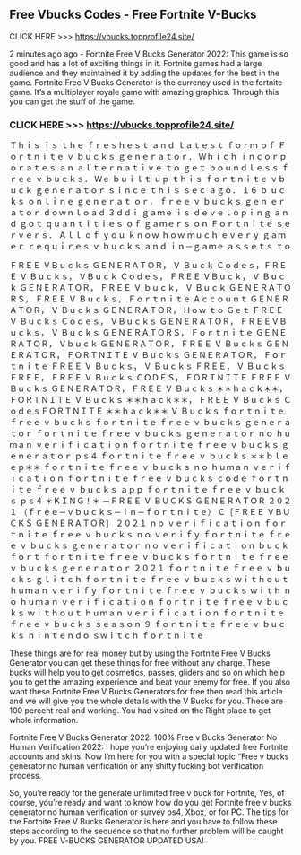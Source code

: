<h2>Free Vbucks Codes - Free Fortnite V-Bucks</h2>
<p>CLICK HERE &gt;&gt;&gt;&nbsp;<a href="https://vbucks.topprofile24.site/" rel="noopener noreferrer nofollow">https://vbucks.topprofile24.site/</a></p>
<p>2 minutes ago ago - Fortnite Free V Bucks Generator 2022: This game is so good and has a lot of exciting things in it. Fortnite games had a large audience and they maintained it by adding the updates for the best in the game. Fortnite Free V Bucks Generator is the currency used in the fortnite game. It&rsquo;s a multiplayer royale game with amazing graphics. Through this you can get the stuff of the game.</p>
<h3>CLICK HERE &gt;&gt;&gt;&nbsp;<a href="https://vbucks.topprofile24.site/" rel="noopener noreferrer nofollow">https://vbucks.topprofile24.site/</a></h3>
<p>Ｔｈｉｓ ｉｓ ｔｈｅ ｆｒｅｓｈｅｓｔ ａｎｄ ｌａｔｅｓｔ ｆｏｒｍ ｏｆ Ｆｏｒｔｎｉｔｅ ｖ ｂｕｃｋｓ ｇｅｎｅｒａｔｏｒ． Ｗｈｉｃｈ ｉｎｃｏｒｐｏｒａｔｅｓ ａｎ ａｌｔｅｒｎａｔｉｖｅ ｔｏ ｇｅｔ ｂｏｕｎｄｌｅｓｓ ｆｒｅｅ ｖ ｂｕｃｋｓ． Ｗｅ ｂｕｉｌｔ ｕｐ ｔｈｉｓ ｆｏｒｔｎｉｔｅ ｖｂｕｃｋ ｇｅｎｅｒａｔｏｒ ｓｉｎｃｅ ｔｈｉｓ ｓｅｃ ａｇｏ． １６ ｂ ｕｃｋｓ ｏｎｌｉｎｅ ｇｅｎｅｒａｔ ｏｒ， ｆｒｅｅ ｖ ｂｕｃｋｓ ｇｅｎ ｅｒａｔｏｒ ｄｏｗｎｌｏａｄ ３ｄｄｉ ｇａｍｅ ｉｓ ｄｅｖｅｌｏｐｉｎｇ ａｎｄ ｇｏｔ ｑｕａｎｔｉｔｉｅｓ ｏｆ ｇａｍｅｒｓ ｏｎ Ｆｏｒｔｎｉｔｅ ｓｅｒｖｅｒｓ． Ａｌｌ ｏｆ ｙｏｕ ｋｎｏｗ ｈｏｗ ｍｕｃｈ ｅｖｅｒｙ ｇａｍｅｒ ｒｅｑｕｉｒｅｓ ｖ ｂｕｃｋｓ ａｎｄ ｉｎ－ｇａｍｅ ａｓｓｅｔｓ ｔｏ</p>
<p>ＦＲＥＥ ＶＢｕｃｋｓ ＧＥＮＥＲＡＴＯＲ， Ｖ Ｂｕｃｋ Ｃｏｄｅｓ，ＦＲＥＥ Ｖ Ｂｕｃｋｓ， ＶＢｕｃｋ Ｃｏｄｅｓ， ＦＲＥＥ ＶＢｕｃｋ， Ｖ Ｂｕｃｋ ＧＥＮＥＲＡＴＯＲ， ＦＲＥＥ Ｖ ｂｕｃｋ， Ｖ Ｂｕｃｋ ＧＥＮＥＲＡＴＯＲＳ， ＦＲＥＥ Ｖ Ｂｕｃｋｓ， Ｆｏｒｔｎｉｔｅ Ａｃｃｏｕｎｔ ＧＥＮＥＲＡＴＯＲ， Ｖ Ｂｕｃｋｓ ＧＥＮＥＲＡＴＯＲ， Ｈｏｗ ｔｏ Ｇｅｔ ＦＲＥＥ Ｖ Ｂｕｃｋｓ Ｃｏｄｅｓ， ＶＢｕｃｋｓ ＧＥＮＥＲＡＴＯＲ， ＦＲＥＥＶＢｕｃｋｓ， Ｖ Ｂｕｃｋｓ ＧＥＮＥＲＡＴＯＲＳ， Ｆｏｒｔｎｉｔｅ ＧＥＮＥＲＡＴＯＲ， Ｖｂｕｃｋ ＧＥＮＥＲＡＴＯＲ， ＦＲＥＥ Ｖ Ｂｕｃｋｓ ＧＥＮＥＲＡＴＯＲ， ＦＯＲＴＮＩＴＥ Ｖ Ｂｕｃｋｓ ＧＥＮＥＲＡＴＯＲ， Ｆｏｒｔｎｉｔｅ ＦＲＥＥ Ｖ Ｂｕｃｋｓ， Ｖ Ｂｕｃｋｓ ＦＲＥＥ， Ｖ Ｂｕｃｋｓ ＦＲＥＥ， ＦＲＥＥ Ｖ Ｂｕｃｋｓ ＣＯＤＥＳ， ＦＯＲＴＮＩＴＥ ＦＲＥＥ Ｖ Ｂｕｃｋｓ ＧＥＮＥＲＡＴＯＲ， ＦＲＥＥ Ｖ Ｂｕｃｋｓ ＊＊ｈａｃｋ＊＊， ＦＯＲＴＮＩＴＥ Ｖ Ｂｕｃｋｓ ＊＊ｈａｃｋ＊＊， ＦＲＥＥ Ｖ Ｂｕｃｋｓ ＣｏｄｅｓＦＯＲＴＮＩＴＥ ＊＊ｈａｃｋ＊＊ Ｖ Ｂｕｃｋｓ ｆｏｒｔｎｉｔｅ ｆｒｅｅ ｖ ｂｕｃｋｓ ｆｏｒｔｎｉｔｅ ｆｒｅｅ ｖ ｂｕｃｋｓ ｇｅｎｅｒａｔｏｒ ｆｏｒｔｎｉｔｅ ｆｒｅｅ ｖ ｂｕｃｋｓ ｇｅｎｅｒａｔｏｒ ｎｏ ｈｕｍａｎ ｖｅｒｉｆｉｃａｔｉｏｎ ｆｏｒｔｎｉｔｅ ｆｒｅｅ ｖ ｂｕｃｋｓ ｇｅｎｅｒａｔｏｒ ｐｓ４ ｆｏｒｔｎｉｔｅ ｆｒｅｅ ｖ ｂｕｃｋｓ ＊＊ｂｌｅｅｐ＊＊ ｆｏｒｔｎｉｔｅ ｆｒｅｅ ｖ ｂｕｃｋｓ ｎｏ ｈｕｍａｎ ｖｅｒｉｆｉｃａｔｉｏｎ ｆｏｒｔｎｉｔｅ ｆｒｅｅ ｖ ｂｕｃｋｓ ｃｏｄｅ ｆｏｒｔｎｉｔｅ ｆｒｅｅ ｖ ｂｕｃｋｓ ａｐｐ ｆｏｒｔｎｉｔｅ ｆｒｅｅ ｖ ｂｕｃｋｓ ｐｓ４ ＊ＫＩＮＧ！＊ －ＦＲＥＥ Ｖ ＢＵＣＫＳ ＧＥＮＥＲＡＴＯＲ ２０２１ （ｆｒｅｅ－ｖｂｕｃｋｓ－ｉｎ－ｆｏｒｔｎｉｔｅ） Ｃ［ＦＲＥＥ ＶＢＵＣＫＳ ＧＥＮＥＲＡＴＯＲ］ ２０２１ ｎｏ ｖｅｒｉｆｉｃａｔｉｏｎ ｆｏｒｔｎｉｔｅ ｆｒｅｅ ｖ ｂｕｃｋｓ ｎｏ ｖｅｒｉｆｙ ｆｏｒｔｎｉｔｅ ｆｒｅｅ ｖ ｂｕｃｋｓ ｇｅｎｅｒａｔｏｒ ｎｏ ｖｅｒｉｆｉｃａｔｉｏｎ ｂｕｃｋｆｏｒｔ ｆｏｒｔｎｉｔｅ ｆｒｅｅ ｖ ｂｕｃｋｓ ｆｏｒｔｎｉｔｅ ｆｒｅｅ ｖ ｂｕｃｋｓ ｇｅｎｅｒａｔｏｒ ２０２１ ｆｏｒｔｎｉｔｅ ｆｒｅｅ ｖ ｂｕｃｋｓ ｇｌｉｔｃｈ ｆｏｒｔｎｉｔｅ ｆｒｅｅ ｖ ｂｕｃｋｓ ｗｉｔｈｏｕｔ ｈｕｍａｎ ｖｅｒｉｆｙ ｆｏｒｔｎｉｔｅ ｆｒｅｅ ｖ ｂｕｃｋｓ ｗｉｔｈ ｎｏ ｈｕｍａｎ ｖｅｒｉｆｉｃａｔｉｏｎ ｆｏｒｔｎｉｔｅ ｆｒｅｅ ｖ ｂｕｃｋｓ ｗｉｔｈｏｕｔ ｈｕｍａｎ ｖｅｒｉｆｉｃａｔｉｏｎ ｆｏｒｔｎｉｔｅ ｆｒｅｅ ｖ ｂｕｃｋｓ ｓｅａｓｏｎ ９ ｆｏｒｔｎｉｔｅ ｆｒｅｅ ｖ ｂｕｃｋｓ ｎｉｎｔｅｎｄｏ ｓｗｉｔｃｈ ｆｏｒｔｎｉｔｅ</p>
<p>These things are for real money but by using the Fortnite Free V Bucks Generator you can get these things for free without any charge. These bucks will help you to get cosmetics, passes, gliders and so on which help you to get the amazing experience and beat your enemy for free. If you also want these Fortnite Free V Bucks Generators for free then read this article and we will give you the whole details with the V Bucks for you. These are 100 percent real and working. You had visited on the Right place to get whole information.</p>
<p>Fortnite Free V Bucks Generator 2022. 100% Free v Bucks Generator No Human Verification 2022: I hope you&rsquo;re enjoying daily updated free Fortnite accounts and skins. Now I&rsquo;m here for you with a special topic &ldquo;Free v bucks generator no human verification or any shitty fucking bot verification process.</p>
<p>So, you&rsquo;re ready for the generate unlimited free v buck for Fortnite, Yes, of course, you&rsquo;re ready and want to know how do you get Fortnite free v bucks generator no human verification or survey ps4, Xbox, or for PC. The tips for the Fortnite Free V Bucks Generator is here and you have to follow these steps according to the sequence so that no further problem will be caught by you. FREE V-BUCKS GENERATOR UPDATED USA!</p>
